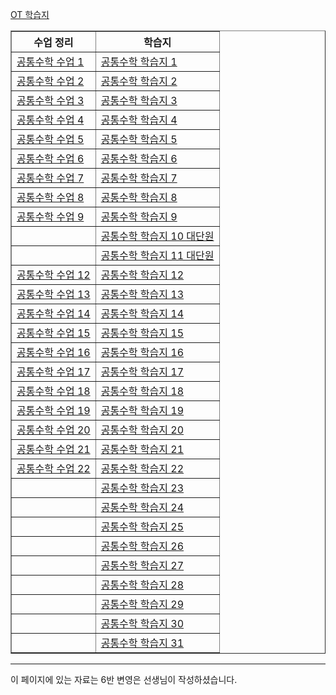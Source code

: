<a href="/pdf/2025/OT%20학습지.pdf">OT 학습지</a>

<table border="1">
<th>수업 정리</th> <th>학습지</th> 
  <tr>
    <td class="tg-0 lax"><a href="/pdf/2025/공통수학%20수업 1.pdf">공통수학 수업 1</a></td>
    <td class="tg-0 lax"><a href="/pdf/2025/공통수학%20학습지 1.pdf">공통수학 학습지 1</a></td>
  </tr>
  <tr>
    <td class="tg-0 lax"><a href="/pdf/2025/공통수학%20수업 2.pdf">공통수학 수업 2</a></td>
    <td class="tg-0 lax"><a href="/pdf/2025/공통수학%20학습지 2.pdf">공통수학 학습지 2</a></td>
  </tr>
    <tr>
    <td class="tg-0 lax"><a href="/pdf/2025/공통수학%20수업 3.pdf">공통수학 수업 3</a></td>
    <td class="tg-0 lax"><a href="/pdf/2025/공통수학%20학습지 3.pdf">공통수학 학습지 3</a></td>
  </tr>
    <tr>
    <td class="tg-0 lax"><a href="/pdf/2025/공통수학%20수업 4.pdf">공통수학 수업 4</a></td>
    <td class="tg-0 lax"><a href="/pdf/2025/공통수학%20학습지 4.pdf">공통수학 학습지 4</a></td>
  </tr>
    <tr>
    <td class="tg-0 lax"><a href="/pdf/2025/공통수학%20수업 5.pdf">공통수학 수업 5</a></td>
    <td class="tg-0 lax"><a href="/pdf/2025/공통수학%20학습지 5.pdf">공통수학 학습지 5</a></td>
  </tr>
    <tr>
    <td class="tg-0 lax"><a href="/pdf/2025/공통수학%20수업 6.pdf">공통수학 수업 6</a></td>
    <td class="tg-0 lax"><a href="/pdf/2025/공통수학%20학습지 6.pdf">공통수학 학습지 6</a></td>
  </tr>
    <tr>
    <td class="tg-0 lax"><a href="/pdf/2025/공통수학%20수업 7.pdf">공통수학 수업 7</a></td>
    <td class="tg-0 lax"><a href="/pdf/2025/공통수학%20학습지 7.pdf">공통수학 학습지 7</a></td>
  </tr>
    <tr>
    <td class="tg-0 lax"><a href="/pdf/2025/공통수학%20수업 8.pdf">공통수학 수업 8</a></td>
    <td class="tg-0 lax"><a href="/pdf/2025/공통수학%20학습지 8.pdf">공통수학 학습지 8</a></td>
  </tr>
      <tr>
    <td class="tg-0 lax"><a href="/pdf/2025/공통수학%20수업 9.pdf">공통수학 수업 9</a></td>
    <td class="tg-0 lax"><a href="/pdf/2025/공통수학%20학습지 9.pdf">공통수학 학습지 9</a></td>
  </tr>
      <tr>
    <td class="tg-0 lax"></td>
    <td class="tg-0 lax"><a href="/pdf/2025/공통수학%20학습지 10 대단원.pdf">공통수학 학습지 10 대단원</a></td>
  </tr>
      <tr>
    <td class="tg-0 lax"></td>
    <td class="tg-0 lax"><a href="/pdf/2025/공통수학%20학습지 11 대단원.pdf">공통수학 학습지 11 대단원</a></td>
  </tr>
    <tr>
    <td class="tg-0 lax"><a href="/pdf/2025/공통수학%20수업 12.pdf">공통수학 수업 12</a></td>
    <td class="tg-0 lax"><a href="/pdf/2025/공통수학%20학습지 12.pdf">공통수학 학습지 12</a></td>
  </tr>
      <tr>
    <td class="tg-0 lax"><a href="/pdf/2025/공통수학%20수업 13.pdf">공통수학 수업 13</a></td>
    <td class="tg-0 lax"><a href="/pdf/2025/공통수학%20학습지 13.pdf">공통수학 학습지 13</a></td>
  </tr>
      <tr>
    <td class="tg-0 lax"><a href="/pdf/2025/공통수학%20수업 14.pdf">공통수학 수업 14</a></td>
    <td class="tg-0 lax"><a href="/pdf/2025/공통수학%20학습지 14.pdf">공통수학 학습지 14</a></td>
  </tr>
      <tr>
    <td class="tg-0 lax"><a href="/pdf/2025/공통수학%20수업 15.pdf">공통수학 수업 15</a></td>
    <td class="tg-0 lax"><a href="/pdf/2025/공통수학%20학습지 15.pdf">공통수학 학습지 15</a></td>
  </tr>
      <tr>
    <td class="tg-0 lax"><a href="/pdf/2025/공통수학%20수업 16.pdf">공통수학 수업 16</a></td>
    <td class="tg-0 lax"><a href="/pdf/2025/공통수학%20학습지 16.pdf">공통수학 학습지 16</a></td>
  </tr>
      <tr>
    <td class="tg-0 lax"><a href="/pdf/2025/공통수학%20수업 17.pdf">공통수학 수업 17</a></td>
    <td class="tg-0 lax"><a href="/pdf/2025/공통수학%20학습지 17.pdf">공통수학 학습지 17</a></td>
  </tr>
      <tr>
    <td class="tg-0 lax"><a href="/pdf/2025/공통수학%20수업 18.pdf">공통수학 수업 18</a></td>
    <td class="tg-0 lax"><a href="/pdf/2025/공통수학%20학습지 18.pdf">공통수학 학습지 18</a></td>
  </tr>
      <tr>
    <td class="tg-0 lax"><a href="/pdf/2025/공통수학%20수업 19.pdf">공통수학 수업 19</a></td>
    <td class="tg-0 lax"><a href="/pdf/2025/공통수학%20학습지 19.pdf">공통수학 학습지 19</a></td>
  </tr>
      <tr>
    <td class="tg-0 lax"><a href="/pdf/2025/공통수학%20수업 20.pdf">공통수학 수업 20</a></td>
    <td class="tg-0 lax"><a href="/pdf/2025/공통수학%20학습지 20.pdf">공통수학 학습지 20</a></td>
  </tr>
      <tr>
    <td class="tg-0 lax"><a href="/pdf/2025/공통수학%20수업 21.pdf">공통수학 수업 21</a></td>
    <td class="tg-0 lax"><a href="/pdf/2025/공통수학%20학습지 21.pdf">공통수학 학습지 21</a></td>
  </tr>
      <tr>
    <td class="tg-0 lax"><a href="/pdf/2025/공통수학%20수업 22.pdf">공통수학 수업 22</a></td>
    <td class="tg-0 lax"><a href="/pdf/2025/공통수학%20학습지 22.pdf">공통수학 학습지 22</a></td>
  </tr>
    <tr>
    <td class="tg-0 lax"><a href="/pdf/2025/공통수학%20수업 22.pdf"></a></td>
    <td class="tg-0 lax"><a href="/pdf/2025/공통수학%20학습지 23.pdf">공통수학 학습지 23</a></td>
  </tr>
    <tr>
    <td class="tg-0 lax"><a href="/pdf/2025/공통수학%20수업 22.pdf"></a></td>
    <td class="tg-0 lax"><a href="/pdf/2025/공통수학%20학습지 24.pdf">공통수학 학습지 24</a></td>
  </tr>
    <tr>
    <td class="tg-0 lax"><a href="/pdf/2025/공통수학%20수업 22.pdf"></a></td>
    <td class="tg-0 lax"><a href="/pdf/2025/공통수학%20학습지 25.pdf">공통수학 학습지 25</a></td>
  </tr>
      <tr>
    <td class="tg-0 lax"><a href="/pdf/2025/공통수학%20수업 22.pdf"></a></td>
    <td class="tg-0 lax"><a href="/pdf/2025/공통수학%20학습지 26.pdf">공통수학 학습지 26</a></td>
  </tr>
      <tr>
    <td class="tg-0 lax"><a href="/pdf/2025/공통수학%20수업 22.pdf"></a></td>
    <td class="tg-0 lax"><a href="/pdf/2025/공통수학%20학습지 27.pdf">공통수학 학습지 27</a></td>
  </tr>
      <tr>
    <td class="tg-0 lax"><a href="/pdf/2025/공통수학%20수업 22.pdf"></a></td>
    <td class="tg-0 lax"><a href="/pdf/2025/공통수학%20학습지 28.pdf">공통수학 학습지 28</a></td>
  </tr>
       <tr>
    <td class="tg-0 lax"><a href="/pdf/2025/공통수학%20수업 22.pdf"></a></td>
    <td class="tg-0 lax"><a href="/pdf/2025/공통수학%20학습지 29.pdf">공통수학 학습지 29</a></td>
  </tr>
       <tr>
    <td class="tg-0 lax"><a href="/pdf/2025/공통수학%20수업 22.pdf"></a></td>
    <td class="tg-0 lax"><a href="/pdf/2025/공통수학%20학습지 30. pdf">공통수학 학습지 30</a></td>
  </tr>
       <tr>
    <td class="tg-0 lax"><a href="/pdf/2025/공통수학%20수업 22.pdf"></a></td>
    <td class="tg-0 lax"><a href="/pdf/2025/공통수학%20학습지 31. pdf">공통수학 학습지 31</a></td>
  </tr>
  
  </table>


---

이 페이지에 있는 자료는 6반 변영은 선생님이 작성하셨습니다. 